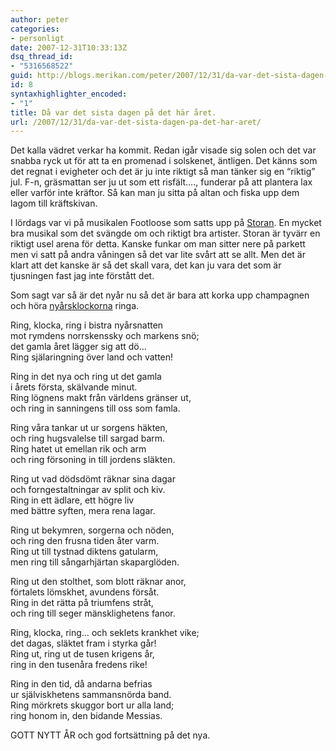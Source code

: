 ```yaml
---
author: peter
categories:
- personligt
date: 2007-12-31T10:33:13Z
dsq_thread_id:
- "5316568522"
guid: http://blogs.merikan.com/peter/2007/12/31/da-var-det-sista-dagen-pa-det-har-aret/
id: 8
syntaxhighlighter_encoded:
- "1"
title: Då var det sista dagen på det här året.
url: /2007/12/31/da-var-det-sista-dagen-pa-det-har-aret/
---
```


Det kalla vädret verkar ha kommit. Redan igår visade sig solen och det var snabba ryck ut för att ta en promenad i solskenet, äntligen. Det känns som det regnat i evigheter och det är ju inte riktigt så man tänker sig en &#8220;riktig&#8221; jul. F-n, gräsmattan ser ju ut som ett risfält&#8230;., funderar på att plantera lax eller varför inte kräftor. Så kan man ju sitta på altan och fiska upp dem lagom till kräftskivan.

I lördags var vi på musikalen Footloose som satts upp på [Storan](http://www.storan.nu/). En mycket bra musikal som det svängde om och riktigt bra artister. Storan är tyvärr en riktigt usel arena för detta. Kanske funkar om man sitter nere på parkett men vi satt på andra våningen så det var lite svårt att se allt. Men det är klart att det kanske är så det skall vara, det kan ju vara det som är tjusningen fast jag inte förstått det.

Som sagt var så är det nyår nu så det är bara att korka upp champagnen och höra [nyårsklockorna](http://sv.wikipedia.org/wiki/Ny%C3%A5rsklockan) ringa.

Ring, klocka, ring i bistra nyårsnatten  
mot rymdens norrskenssky och markens snö;  
det gamla året lägger sig att dö&#8230;  
Ring själaringning över land och vatten!

Ring in det nya och ring ut det gamla  
i årets första, skälvande minut.  
Ring lögnens makt från världens gränser ut,  
och ring in sanningens till oss som famla.

Ring våra tankar ut ur sorgens häkten,  
och ring hugsvalelse till sargad barm.  
Ring hatet ut emellan rik och arm  
och ring försoning in till jordens släkten.

Ring ut vad dödsdömt räknar sina dagar  
och forngestaltningar av split och kiv.  
Ring in ett ädlare, ett högre liv  
med bättre syften, mera rena lagar.

Ring ut bekymren, sorgerna och nöden,  
och ring den frusna tiden åter varm.  
Ring ut till tystnad diktens gatularm,  
men ring till sångarhjärtan skaparglöden.

Ring ut den stolthet, som blott räknar anor,  
förtalets lömskhet, avundens försåt.  
Ring in det rätta på triumfens stråt,  
och ring till seger mänsklighetens fanor.

Ring, klocka, ring&#8230; och seklets krankhet vike;  
det dagas, släktet fram i styrka går!  
Ring ut, ring ut de tusen krigens år,  
ring in den tusenåra fredens rike!

Ring in den tid, då andarna befrias  
ur själviskhetens sammansnörda band.  
Ring mörkrets skuggor bort ur alla land;  
ring honom in, den bidande Messias.

GOTT NYTT ÅR och god fortsättning på det nya.
